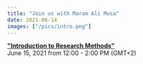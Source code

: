 ```yaml
---
title: "Join us with Maram Ali Musa"
date: 2021-06-14
images: ["/pics/intro.png"]
---
```


[**"Introduction to Research Methods"**](https://us02web.zoom.us/meeting/register/tZMud-isrjgiGdYAIP3Xx021i1k8-9Qz64CZ)  
June 15, 2021 from 12:00 - 2:00 PM (GMT+2)

<!--more-->